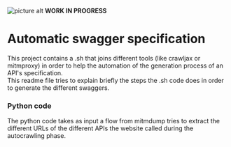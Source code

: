 ![picture alt](https://images.app.goo.gl/6UzEhRed8PFydrji6)  __WORK IN PROGRESS__ 

# Automatic swagger specification #
This project contains a .sh that joins different tools (like crawljax or mitmproxy) in order to help the automation of the 
generation process of an API's specification. \
This readme file tries to explain briefly the steps the .sh code does in order to generate the different swaggers.

### Python code ###
The python code takes as input a flow from mitmdump tries to extract the different URLs of the different APIs
the website called during the autocrawling phase.